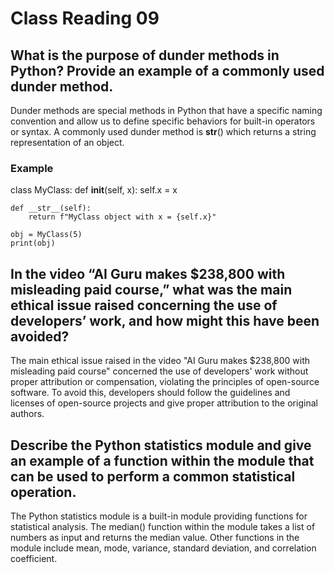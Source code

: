 # Class Reading 09 

## What is the purpose of dunder methods in Python? Provide an example of a commonly used dunder method.
   Dunder methods are special methods in Python that have a specific naming convention and allow us to define specific behaviors for built-in operators or syntax. A commonly used dunder method is __str__() which returns a string representation of an object.
   
   ### Example
   class MyClass:
    def __init__(self, x):
        self.x = x
    
    def __str__(self):
        return f"MyClass object with x = {self.x}"
    
    obj = MyClass(5)
    print(obj)  


## In the video “AI Guru makes $238,800 with misleading paid course,” what was the main ethical issue raised concerning the use of developers’ work, and how might this have been avoided?
The main ethical issue raised in the video "AI Guru makes $238,800 with misleading paid course" concerned the use of developers' work without proper attribution or compensation, violating the principles of open-source software. To avoid this, developers should follow the guidelines and licenses of open-source projects and give proper attribution to the original authors.






## Describe the Python statistics module and give an example of a function within the module that can be used to perform a common statistical operation.
   The Python statistics module is a built-in module providing functions for statistical analysis. The median() function within the module takes a list of numbers as input and returns the median value. Other functions in the module include mean, mode, variance, standard deviation, and correlation coefficient.
